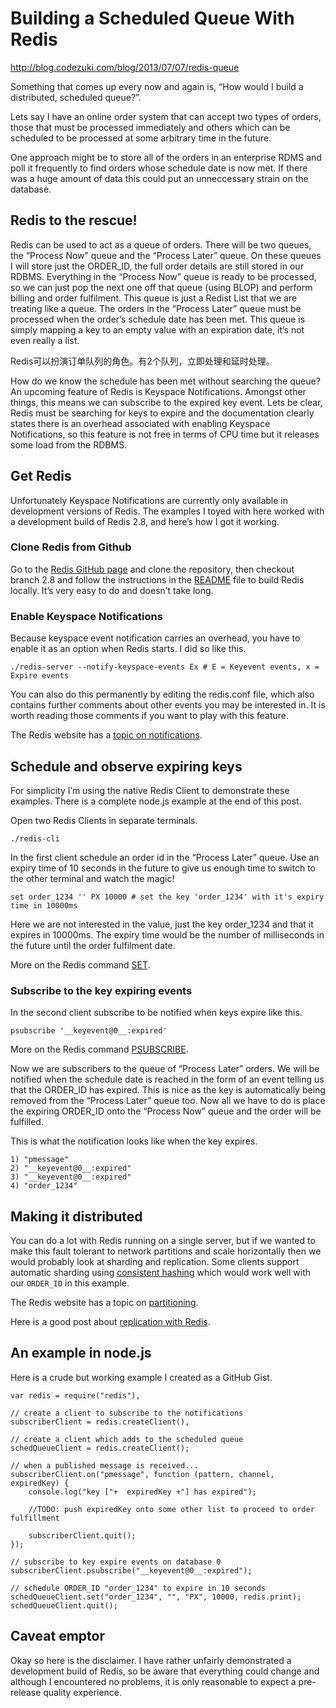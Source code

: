 # Building a Scheduled Queue With Redis

http://blog.codezuki.com/blog/2013/07/07/redis-queue

Something that comes up every now and again is, “How would I build a distributed, scheduled queue?”.

Lets say I have an online order system that can accept two types of orders, those that must be processed immediately and others which can be scheduled to be processed at some arbitrary time in the future.

One approach might be to store all of the orders in an enterprise RDMS and poll it frequently to find orders whose schedule date is now met. If there was a huge amount of data this could put an unneccessary strain on the database.

## Redis to the rescue!

Redis can be used to act as a queue of orders. There will be two queues, the “Process Now” queue and the “Process Later” queue. On these queues I will store just the ORDER_ID, the full order details are still stored in our RDBMS. Everything in the “Process Now” queue is ready to be processed, so we can just pop the next one off that queue (using BLOP) and perform billing and order fulfilment. This queue is just a Redist List that we are treating like a queue. The orders in the “Process Later” queue must be processed when the order’s schedule date has been met. This queue is simply mapping a key to an empty value with an expiration date, it’s not even really a list.

Redis可以扮演订单队列的角色。有2个队列，立即处理和延时处理。

How do we know the schedule has been met without searching the queue? An upcoming feature of Redis is Keyspace Notifications. Amongst other things, this means we can subscribe to the expired key event. Lets be clear, Redis must be searching for keys to expire and the documentation clearly states there is an overhead associated with enabling Keyspace Notifications, so this feature is not free in terms of CPU time but it releases some load from the RDBMS.

## Get Redis

Unfortunately Keyspace Notifications are currently only available in development versions of Redis. The examples I toyed with here worked with a development build of Redis 2.8, and here’s how I got it working.

### Clone Redis from Github

Go to the [Redis GitHub page](https://github.com/antirez/redis) and clone the repository, then checkout branch 2.8 and follow the instructions in the [README](https://github.com/antirez/redis/blob/unstable/README) file to build Redis locally. It’s very easy to do and doesn’t take long.

### Enable Keyspace Notifications

Because keyspace event notification carries an overhead, you have to enable it as an option when Redis starts. I did so like this.

	./redis-server --notify-keyspace-events Ex # E = Keyevent events, x = Expire events


You can also do this permanently by editing the redis.conf file, which also contains further comments about other events you may be interested in. It is worth reading those comments if you want to play with this feature.

The Redis website has a [topic on notifications](http://redis.io/topics/notifications).


## Schedule and observe expiring keys

For simplicity I’m using the native Redis Client to demonstrate these examples. There is a complete node.js example at the end of this post.

Open two Redis Clients in separate terminals.


	./redis-cli

In the first client schedule an order id in the “Process Later” queue. Use an expiry time of 10 seconds in the future to give us enough time to switch to the other terminal and watch the magic!


	set order_1234 '' PX 10000 # set the key 'order_1234' with it's expiry time in 10000ms
	
Here we are not interested in the value, just the key order_1234 and that it expires in 10000ms. The expiry time would be the number of milliseconds in the future until the order fulfilment date.


More on the Redis command [SET](http://redis.io/commands/set).

### Subscribe to the key expiring events

In the second client subscribe to be notified when keys expire like this.

	psubscribe '__keyevent@0__:expired'
	
More on the Redis command [PSUBSCRIBE](http://redis.io/commands/psubscribe).

Now we are subscribers to the queue of “Process Later” orders. We will be notified when the schedule date is reached in the form of an event telling us that the ORDER_ID has expired. This is nice as the key is automatically being removed from the “Process Later” queue too. Now all we have to do is place the expiring ORDER_ID onto the “Process Now” queue and the order will be fulfilled.

This is what the notification looks like when the key expires.

	1) "pmessage"
	2) "__keyevent@0__:expired"
	3) "__keyevent@0__:expired"
	4) "order_1234"


## Making it distributed

You can do a lot with Redis running on a single server, but if we wanted to make this fault tolerant to network partitions and scale horizontally then we would probably look at sharding and replication. Some clients support automatic sharding using [consistent hashing](http://michaelnielsen.org/blog/consistent-hashing/) which would work well with our `ORDER_ID` in this example.

The Redis website has a topic on [partitioning](http://redis.io/topics/partitioning).

Here is a good post about [replication with Redis](http://aphyr.com/posts/283-call-me-maybe-redis).


## An example in node.js

Here is a crude but working example I created as a GitHub Gist.


	var redis = require("redis"),
 
	// create a client to subscribe to the notifications
	subscriberClient = redis.createClient(),
 
	// create a client which adds to the scheduled queue
	schedQueueClient = redis.createClient();
 
	// when a published message is received...
	subscriberClient.on("pmessage", function (pattern, channel, expiredKey) {
	    console.log("key ["+  expiredKey +"] has expired");
 
	    //TODO: push expiredKey onto some other list to proceed to order fulfillment
 
	    subscriberClient.quit();
	});
 
	// subscribe to key expire events on database 0
	subscriberClient.psubscribe("__keyevent@0__:expired");
 
	// schedule ORDER_ID "order_1234" to expire in 10 seconds
	schedQueueClient.set("order_1234", "", "PX", 10000, redis.print);
	schedQueueClient.quit();


## Caveat emptor

Okay so here is the disclaimer. I have rather unfairly demonstrated a development build of Redis, so be aware that everything could change and although I encountered no problems, it is only reasonable to expect a pre-release quality experience.

